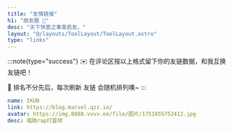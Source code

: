 ```yaml
---
title: "友情链接"
h1: "朋友圈 👭"
desc: "天下快意之事莫若友。"
layout: "@/layouts/ToolLayout/ToolLayout.astro"
type: "links"
---
```


:::note{type="success"}
✉️ 在评论区按以上格式留下你的友链数据，和我互换友链吧！

👭 排名不分先后，每次刷新 友链 会随机排列噢~
:::

```yaml
name: IKUN
link: https://blog.marvel.qzz.io/
avatar: https://img.8888.vvvv.ee/file/图片/1751855752412.jpg
desc: 唱跳rap打篮球
```
<script src="https://api.vvhan.com/api/script/yinghua"></script>
